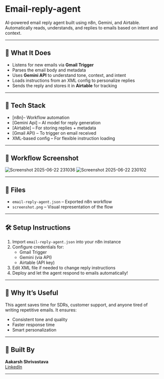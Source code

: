# Email-reply-agent
AI-powered email reply agent built using n8n, Gemini, and Airtable. Automatically reads, understands, and replies to emails based on intent and context.

---

## 🚀 What It Does

- Listens for new emails via **Gmail Trigger**
- Parses the email body and metadata
- Uses **Gemini API** to understand tone, context, and intent
- Loads instructions from an XML config to personalize replies
- Sends the reply and stores it in **Airtable** for tracking

---

## 🧰 Tech Stack

- [n8n]– Workflow automation
- [Gemini Api] – AI model for reply generation
- [Airtable] – For storing replies + metadata
- [Gmail API} – To trigger on email received
- XML-based config – For flexible instruction loading

---

## 📸 Workflow Screenshot
![Screenshot 2025-06-22 231036](https://github.com/user-attachments/assets/cc98835f-da19-4a09-a579-c258ec0feb9e)
![Screenshot 2025-06-22 230102](https://github.com/user-attachments/assets/62a12b92-cbef-4862-a56f-7fb5bd131d1c)


---

## 📂 Files

- `email-reply-agent.json` – Exported n8n workflow
- `screenshot.png` – Visual representation of the flow

---

## 🛠 Setup Instructions

1. Import `email-reply-agent.json` into your n8n instance
2. Configure credentials for:
   - Gmail Trigger
   - Gemini (via API)
   - Airtable (API key)
3. Edit XML file if needed to change reply instructions
4. Deploy and let the agent respond to emails automatically!

---

## 🧠 Why It’s Useful

This agent saves time for SDRs, customer support, and anyone tired of writing repetitive emails. It ensures:
- Consistent tone and quality
- Faster response time
- Smart personalization

---

## 👤 Built By

**Aakarsh Shrivastava**  
[LinkedIn](https://www.linkedin.com/in/aakarsh-shrivastava-998bb21a0) 

---

